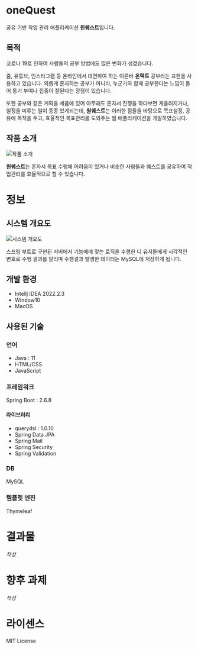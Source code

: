 # oneQuest

공유 기반 작업 관리 애플리케이션 **원퀘스트**입니다.

## 목적

코로나 19로 인하여 사람들의 공부 방법에도 많은 변화가 생겼습니다.

줌, 유튜브, 인스타그램 등 온라인에서 대면하여 하는 이른바 **온택트** 공부라는 표현을 사용하고 있습니다. 외롭게 혼자하는 공부가 아니라, 누군가와 함께 공부한다는 느낌이 들어 동기 부여나 집중이 잘된다는 장점이 있습니다.

또한 공부와 같은 계획을 세움에 있어 아무래도 혼자서 진행을 하다보면 게을러지거나, 일정을 미루는 일이 종종 있게되는데, **원퀘스트**는 이러한 점들을 바탕으로 목표설정, 공유에 목적을 두고, 효율적인 목표관리를 도와주는 웹 애플리케이션을 개발하였습니다.

## 작품 소개

![작품 소개](https://s3.us-west-2.amazonaws.com/secure.notion-static.com/607a30fa-cf53-4948-86fc-0a861ad207b5/2022-11-08_16-15-00.png?X-Amz-Algorithm=AWS4-HMAC-SHA256&X-Amz-Content-Sha256=UNSIGNED-PAYLOAD&X-Amz-Credential=AKIAT73L2G45EIPT3X45%2F20221108%2Fus-west-2%2Fs3%2Faws4_request&X-Amz-Date=20221108T071510Z&X-Amz-Expires=86400&X-Amz-Signature=8e6459ddd503429b777bb96059f1b1bf090b4bbdac746bfd07508744ef9ab463&X-Amz-SignedHeaders=host&response-content-disposition=filename%3D%222022-11-08_16-15-00.png%22&x-id=GetObject)

**원퀘스트**는 혼자서 목표 수행에 어려움이 있거나 비슷한 사람들과 퀘스트를 공유하여 작업관리를 효율적으로 할 수 있습니다.

# 정보

## 시스템 개요도

![시스템 개요도](https://s3.us-west-2.amazonaws.com/secure.notion-static.com/3d5ba171-e754-4d2f-8cea-d62fe097e7c0/2022-11-08_16-24-25.png?X-Amz-Algorithm=AWS4-HMAC-SHA256&X-Amz-Content-Sha256=UNSIGNED-PAYLOAD&X-Amz-Credential=AKIAT73L2G45EIPT3X45%2F20221108%2Fus-west-2%2Fs3%2Faws4_request&X-Amz-Date=20221108T072458Z&X-Amz-Expires=86400&X-Amz-Signature=b54aad27402a7a4bbdc35319ef9c0f71cb87ec1731764dd8f6238847539cf529&X-Amz-SignedHeaders=host&response-content-disposition=filename%3D%222022-11-08_16-24-25.png%22&x-id=GetObject)

스프링 부트로 구현된 서버에서 기능에에 맞는 로직을 수행한 디 유저들에게 시각적인 변호로 수행 결과를 알리며 수행결과 발생한 데이터는 MySQL에 저장하게 됩니다.

## 개발 환경

- Intellj IDEA 2022.2.3
- Window10
- MacOS

## 사용된 기술

### 언어

- Java : 11
- HTML/CSS
- JavaScript

### 프레임워크

Spring Boot : 2.6.8

#### 라이브러리

- querydsl : 1.0.10
- Spring Data JPA
- Spring Mail
- Spring Security
- Spring Validation

### DB

MySQL

### 템플릿 엔진

Thymeleaf

# 결과물

*작성*

# 향후 과제

*작성*

# 라이센스

MIT License

